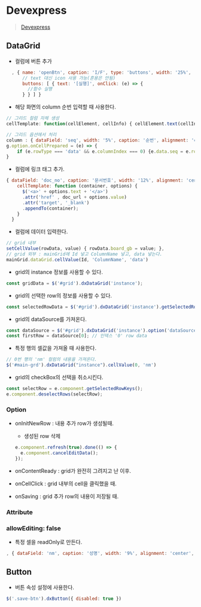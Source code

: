# Devexpress
>[Devexpress](https://www.devexpress.com)

## DataGrid
- 컬럼에 버튼 추가
```javascript
  , { name: 'openBtn', caption: 'I/F', type: 'buttons', width: '25%',
      // text 대신 icon 사용 가능(혼용은 안됨)
      buttons: [ { text: '[실행]', onClick: (e) => {
        //함수 실행
      } } ] }
```
- 해당 화면의 column 순번 입력할 때 사용한다.
```javascript
// 그리드 컬럼 자체 생성
cellTemplate: function(cellElement, cellInfo) { cellElement.text(cellInfo.row.rowIndex) }
```
```javascript
// 그리드 옵션에서 처리
column : { dataField: 'seq', width: '5%', caption: '순번', alignment: 'center'}
g.option.onCellPrepared = (e) => {
    if (e.rowType === 'data' && e.columnIndex === 0) {e.data.seq = e.rowIndex + 1; e.cellElement.text(e.data.seq);}
}
```

- 컬럼에 링크 태그 추가.
```javascript
{ dataField: 'doc_no', caption: '문서번호', width: '12%', alignment: 'center', allowEditing: false,
    cellTemplate: function (container, options) {
      $('<a>' + options.text + '</a>')
      .attr('href' , doc_url + options.value)
      .attr('target', '_blank')
      .appendTo(container);
    }
  }
```

- 컬럼에 데이터 입력한다.
```javascript
// grid 내부
setCellValue(rowData, value) { rowData.board_gb = value; },
// grid 외부 : mainGrid에 Id 넣고 ColumnName 넣고, data 넣는다.
mainGrid.dataGrid.cellValue(Id, 'ColumnName', 'data')
```

- grid의 instance 정보를 사용할 수 있다.
```javascript
const gridData = $('#grid').dxDataGrid('instance');
```

- grid의 선택한 row의 정보를 사용할 수 있다.
```javascript
const selectedRowData = $('#grid').dxDataGrid('instance').getSelectedRowsData();
```

- grid의 dataSource를 가져온다.
```javascript
const dataSource = $('#grid').dxDataGrid('instance').option('dataSource');
const firstRow = dataSource[0]; // 인덱스 '0' row data
```

- 특정 행의 셀값을 가져올 때 사용한다.
```javascript
// 0번 행의 'nm' 컬럼의 내용을 가져온다.
$('#main-grd').dxDataGrid("instance").cellValue(0, 'nm')
```

- grid의 checkBox의 선택을 취소시킨다.
```javascript
const selectRow = e.component.getSelectedRowKeys();
e.component.deselectRows(selectRow);
```

### Option
- onInitNewRow : 내용 추가 row가 생성될때.
  - 생성된 row 삭제
  ```javascript
  e.component.refresh(true).done(() => {
    e.component.cancelEditData();
  });
  ```

- onContentReady : grid가 완전히 그려지고 난 이후.

- onCellClick : grid 내부의 cell을 클릭했을 때.

- onSaving : grid 추가 row의 내용이 저장될 때.

### Attribute
### allowEditing: false
- 특정 셀을 readOnly로 만든다.
```javascript
, { dataField: 'nm', caption: '성명', width: '9%', alignment: 'center', allowEditing: false }
```

## Button
- 버튼 속성 설정에 사용한다.
```javascript
$('.save-btn').dxButton({ disabled: true })
```